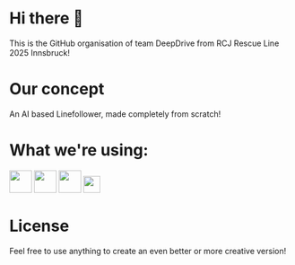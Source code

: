 # Hi there 👋
This is the GitHub organisation of team DeepDrive from RCJ Rescue Line 2025 Innsbruck!

# Our concept
An AI based Linefollower, made completely from scratch!

# What we're using:
<p>
  <img src="https://cdn.jsdelivr.net/gh/devicons/devicon/icons/python/python-original.svg" width="40"/>
  <img src="https://cdn.jsdelivr.net/gh/devicons/devicon/icons/c/c-original.svg" width="40"/>
  <img src="https://cdn.jsdelivr.net/gh/devicons/devicon/icons/cplusplus/cplusplus-original.svg" width="40"/>
  <img src="https://upload.wikimedia.org/wikipedia/en/c/cb/Raspberry_Pi_Logo.svg" width="30"/>
</p>

# License
Feel free to use anything to create an even better or more creative version!
